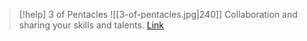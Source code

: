> [!help]  3 of Pentacles
> ![[3-of-pentacles.jpg|240]]
> Collaboration and sharing your skills and talents.
> [Link](https://daily-tarot.squarespace.com/three-of-pentacles)